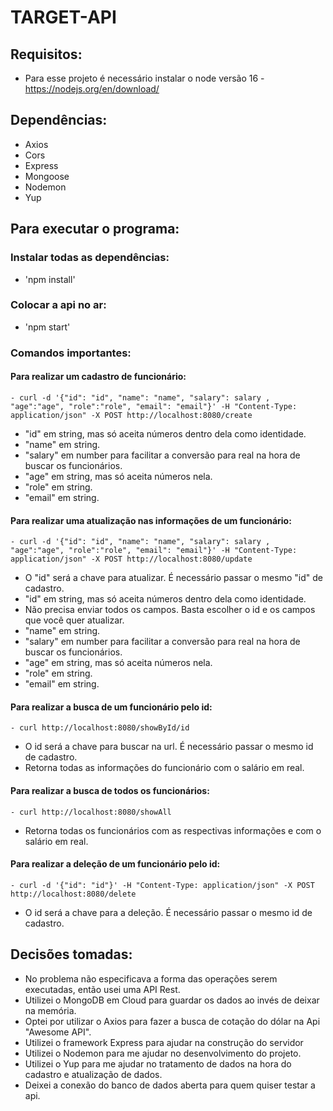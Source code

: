 # TARGET-API

## Requisitos:

- Para esse projeto é necessário instalar o node versão 16 - https://nodejs.org/en/download/

## Dependências:

- Axios
- Cors
- Express
- Mongoose
- Nodemon
- Yup

## Para executar o programa:


### Instalar todas as dependências:
- 'npm install'

### Colocar a api no ar:
- 'npm start'

### Comandos importantes:

#### Para realizar um cadastro de funcionário:

    - curl -d '{"id": "id", "name": "name", "salary": salary , "age":"age", "role":"role", "email": "email"}' -H "Content-Type: application/json" -X POST http://localhost:8080/create

- "id" em string, mas só aceita números dentro dela como identidade.
- "name" em string.
- "salary" em number para facilitar a conversão para real na hora de buscar os funcionários.
- "age" em string, mas só aceita números nela.
- "role" em string.
- "email" em string.

#### Para realizar uma atualização nas informações de um funcionário:

    - curl -d '{"id": "id", "name": "name", "salary": salary , "age":"age", "role":"role", "email": "email"}' -H "Content-Type: application/json" -X POST http://localhost:8080/update

- O "id" será a chave para atualizar. É necessário passar o mesmo "id" de cadastro.
- "id" em string, mas só aceita números dentro dela como identidade.
- Não precisa enviar todos os campos. Basta escolher o id e os campos que você quer atualizar.
- "name" em string.
- "salary" em number para facilitar a conversão para real na hora de buscar os funcionários.
- "age" em string, mas só aceita números nela.
- "role" em string.
- "email" em string.

#### Para realizar a busca de um funcionário pelo id:

    - curl http://localhost:8080/showById/id
- O id será a chave para buscar na url. É necessário passar o mesmo id de cadastro.
- Retorna todas as informações do funcionário com o salário em real.

#### Para realizar a busca de todos os funcionários:

    - curl http://localhost:8080/showAll
- Retorna todas os funcionários com as respectivas informações e com o salário em real.

#### Para realizar a deleção de um funcionário pelo id:
    - curl -d '{"id": "id"}' -H "Content-Type: application/json" -X POST http://localhost:8080/delete
- O id será a chave para a deleção. É necessário passar o mesmo id de cadastro.

## Decisões tomadas:

- No problema não especificava a forma das operações serem executadas, então usei uma API Rest.
- Utilizei o MongoDB em Cloud para guardar os dados ao invés de deixar na memória.
- Optei por utilizar o Axios para fazer a busca de cotação do dólar na Api "Awesome API".
- Utilizei o framework Express para ajudar na construção do servidor
- Utilizei o Nodemon para me ajudar no desenvolvimento do projeto.
- Utilizei o Yup para me ajudar no tratamento de dados na hora do cadastro e atualização de dados.
- Deixei a conexão do banco de dados aberta para quem quiser testar a api.